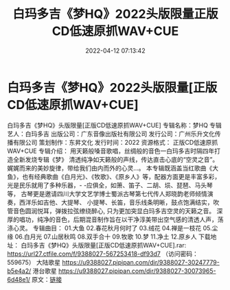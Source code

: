 ﻿---
title: 白玛多吉《梦HQ》2022头版限量正版CD低速原抓WAV+CUE
date: 2022-04-12 07:13:42
categories: WAV车载音乐、镜像
tags: 国语流行
---
# 白玛多吉《梦HQ》2022头版限量[正版CD低速原抓WAV+CUE]

白玛多吉《梦HQ》头版限量[正版CD低速原抓WAV+CUE]
专辑名称：梦HQ
专辑艺人：白玛多吉
出版公司：广东音像出版社有限公司
发行公司：广州乐升文化传播有限公司
策划制作：东昇文化
发行时间：2022
资源格式： 正版CD低速原抓WAV+CUE
专辑介绍：
用天籁般嗓音歌唱，丝绸般的音色一白玛多吉时隔四年打造全新发烧专辑《梦》
清透纯净如天籁般的声线，传达直击心底的“空灵之音”。娓娓而来的美妙旋律，带给我们由内而外的心灵...。
本专辑既涵盖当红歌曲《大鱼》，也有经典歌曲《白月光》、《牧歌》、《原乡人》等，配器方面更是丰富多彩，
光是民乐就用了多种乐器，- -应俱全，如箫、笛子、二胡、埙、琵琶、马头琴等，
古琴更是邀请四川大学文艺学博士蜀派古琴第七代传人郑晓韵老师倾情演奏，西洋乐如吉他、大提琴、
小提琴、长笛，音乐线条明晰，鼓点饱满结实，吹管音色圆润悦耳，弹拨拉弦缭绕醉心,
只为更加突显白玛多吉空灵的天籁之音。
深厚的唱功，纯净的音色，后期混音制作旨在以干净淳美带出空气感的清透人声，荡涤心灵。
专辑曲目：
01.大鱼
02.春花秋月何时了
03.绒花
04.禅是一枝花
05.尘缘
06.白月光
07.山居秋鸣
08.双手合十
09.牧歌
10.梦
11.净土
12.原乡人
下载地址：
白玛多吉《梦HQ》头版限量[正版CD低速原抓WAV+CUE].rar: https://url27.ctfile.com/f/9388027-567253418-df93d7
（访问密码：559675）
大陆歌星
https://u9388027.pipipan.com/dir/9388027-30247779-b5e4a2/
港台歌星
https://u9388027.pipipan.com/dir/9388027-30073965-6d48e1/
原文：[链接](https://blog.sina.com.cn/s/blog_1647c7e7601030wmi.html)
